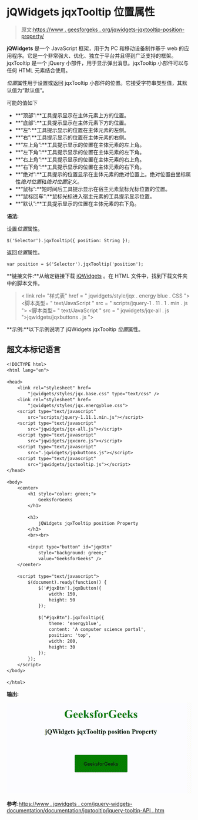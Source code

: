 # jQWidgets jqxTooltip 位置属性

> 原文:[https://www . geesforgeks . org/jqwidgets-jqxtooltip-position-property/](https://www.geeksforgeeks.org/jqwidgets-jqxtooltip-position-property/)

**jQWidgets** 是一个 JavaScript 框架，用于为 PC 和移动设备制作基于 web 的应用程序。它是一个非常强大、优化、独立于平台并且得到广泛支持的框架。jqxTooltip 是一个 jQuery 小部件，用于显示弹出消息。jqxTooltip 小部件可以与任何 HTML 元素结合使用。

*位置*属性用于设置或返回 jqxTooltip 小部件的位置。它接受字符串类型值，其默认值为“默认值”。

可能的值如下

*   **“顶部”:**工具提示显示在主体元素上方的位置。
*   **“底部”:**工具提示显示在主体元素下方的位置。
*   **“左”:**工具提示显示的位置在主体元素的左侧。
*   **“右”:**工具提示显示的位置在主体元素的右侧。
*   **“左上角”:**工具提示显示的位置在主体元素的左上角。
*   **“左下角”:**工具提示显示的位置在主体元素的左下角。
*   **“右上角”:**工具提示显示的位置在主体元素的右上角。
*   **“右下角”:**工具提示显示的位置在主体元素的右下角。
*   **“绝对”:**工具提示的位置显示在主体元素的绝对位置上。绝对位置由坐标属性*绝对位置*和*绝对位置*定义。
*   **“鼠标”:**短时间后工具提示显示在宿主元素鼠标光标位置的位置。
*   **“鼠标回车”:**鼠标光标进入宿主元素的工具提示显示位置。
*   **“默认”:**工具提示显示的位置在主体元素的右下角。

**语法:**

设置*位置*属性。

```
$('Selector').jqxTooltip({ position: String });
```

返回*位置*属性。

```
var position = $('Selector').jqxTooltip('position');
```

**链接文件:**从给定链接下载 [jQWidgets](https://www.jqwidgets.com/download/) 。在 HTML 文件中，找到下载文件夹中的脚本文件。

> <link rel="”stylesheet”" href="”jqwidgets/styles/jqx.base.css”" type="”text/css”">
> < link rel= "样式表" href = " jqwidgets/style/jqx . energy blue . CSS ">
> <脚本类型= " text/JavaScript " src = " scripts/jquery-1 . 11 . 1 . min . js "></脚本>
> <脚本类型= " text/JavaScript " src = " jqwidgets/jqx-all . js ">jqwidgets/jqxbuttons . js "></script>
> <script type = " text/JavaScript " src = " jqwidgets/jqxtooltip . js "></script>

**示例:**以下示例说明了 jQWidgets jqxTooltip *位置*属性。

## 超文本标记语言

```
<!DOCTYPE html>
<html lang="en">

<head>
    <link rel="stylesheet" href=
        "jqwidgets/styles/jqx.base.css" type="text/css" />
    <link rel="stylesheet" href=
        "jqwidgets/styles/jqx.energyblue.css">
    <script type="text/javascript" 
        src="scripts/jquery-1.11.1.min.js"></script>
    <script type="text/javascript" 
        src="jqwidgets/jqx-all.js"></script>
    <script type="text/javascript" 
        src="jqwidgets/jqxcore.js"></script>
    <script type="text/javascript" 
        src=".jqwidgets/jqxbuttons.js"></script>
    <script type="text/javascript" 
        src="jqwidgets/jqxtooltip.js"></script>
</head>

<body>
    <center>
        <h1 style="color: green;">
            GeeksforGeeks
        </h1>

        <h3>
            jQWidgets jqxTooltip position Property
        </h3>
        <br><br>

        <input type="button" id="jqxBtn" 
            style="background: green;" 
            value="GeeksforGeeks" />
    </center>

    <script type="text/javascript">
        $(document).ready(function() {
            $('#jqxBtn').jqxButton({
                width: 150,
                height: 50
            });

            $("#jqxBtn").jqxTooltip({
                theme: 'energyblue',
                content: 'A computer science portal',
                position: 'top',
                width: 200,
                height: 30
            });
        });
    </script>
</body>

</html>
```

**输出:**

![](img/732696c15f2e01ea77fc83d50b1fc959.png)

**参考:**[https://www . jqwidgets . com/jquery-widgets-documentation/documentation/jqxtooltip/jquery-tooltip-API . htm](https://www.jqwidgets.com/jquery-widgets-documentation/documentation/jqxtooltip/jquery-tooltip-api.htm)
